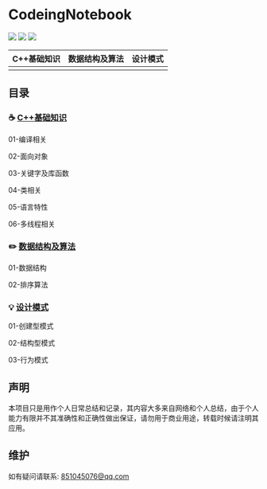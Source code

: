 # CodeingNotebook

 [![](https://badgen.net/badge/RainBowAurora/%E5%9C%A8%E7%BA%BF%E9%98%85%E8%AF%BB?icon=sourcegraph&color=4ab8a1)](https://gitbook-1.gitbook.io/cplusplus-summary/) [![](https://badgen.net/github/stars/RainBowAurora/CodeingNotebook?icon=github&color=4ab8a1)](https://github.com/RainBowAurora/CodeingNotebook) [![](https://badgen.net/github/forks/RainBowAurora/CodeingNotebook?icon=github&color=4ab8a1)](https://github.com/RainBowAurora/CodeingNotebook) 

| C++基础知识 | 数据结构及算法 | 设计模式 |
| :--- | :--- | :--- |
|  |  |  |

## 目录

### :coffee: [C++基础知识](https://github.com/RainBowAurora/CodeingNotebook/tree/cplusplus)

01-编译相关

02-面向对象

03-关键字及库函数

04-类相关

05-语言特性

06-多线程相关



### :pencil2: [数据结构及算法](https://github.com/RainBowAurora/CodeingNotebook/tree/algorithm)

01-数据结构

02-排序算法



### :bulb: [设计模式](https://github.com/RainBowAurora/CodeingNotebook/tree/design_patterns)

01-创建型模式

02-结构型模式

03-行为模式



## 声明

本项目只是用作个人日常总结和记录，其内容大多来自网络和个人总结，由于个人能力有限并不其准确性和正确性做出保证，请勿用于商业用途，转载时候请注明其应用。



## 维护

如有疑问请联系: 851045076@qq.com



### 

